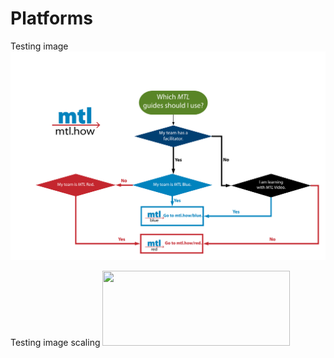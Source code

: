 # Platforms

Testing image
![](https://github.com/lzim/teampsd/blob/master/resources/maps/mtl.how_map.png)

Testing image scaling
 <img src = "https://user-images.githubusercontent.com/31089501/96946639-b7b97780-1495-11eb-9990-c2dcd923e826.png" width = "300" height = "120">
